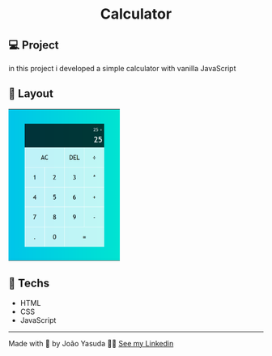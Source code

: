 <h1 Align="center">
Calculator</h1>

## 💻 Project

in this project i developed a simple calculator with vanilla JavaScript

## 📐 Layout

<img height= 300px src="./preview.png">

## 🚀 Techs

- HTML
- CSS
- JavaScript
---
Made with 💚 by João Yasuda 👋🏼 [See my Linkedin](https://www.linkedin.com/in/jo%C3%A3o-victor-yasuda-668679214/)
